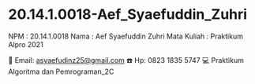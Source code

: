 # 20.14.1.0018-Aef_Syaefuddin_Zuhri

NPM : 20.14.1.0018
Nama : Aef Syaefuddin Zuhri
Mata Kuliah : Praktikum Alpro 2021

📧 Email: asyaefudinz25@gmail.com
☎️ Hp: 0823 1835 5747
💻 Praktikum Algoritma dan Pemrograman_2C
